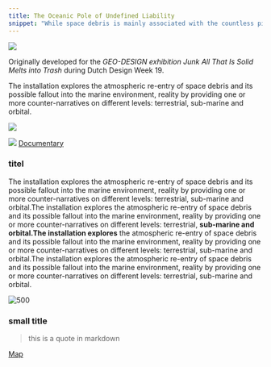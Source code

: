 ```yaml
---
title: The Oceanic Pole of Undefined Liability
snippet: "While space debris is mainly associated with the countless pieces scattered around the Earth, its re-entry into the atmosphere and its possible re-entry into the sometimes deliberately controlled marine environment often goes unnoticed."
---
```


![](https://giacomo.website/files/ocean.png)

Originally developed for the _GEO-DESIGN exhibition Junk All That Is Solid Melts
into Trash_ during Dutch Design Week 19. 

The installation explores the atmospheric re-entry of space debris and its possible fallout into the marine environment, reality by providing one or more counter-narratives on different levels: terrestrial, sub-marine and orbital.



![](https://giacomo.website/files/ocean1.png)

![](https://julianpeschel.info/content/3-projects/2-oceanic-pole-of-undefined-liability/oceanic_pole_00.jpg)
[Documentary](https://vimeo.com/1038960024?share=copy)

### titel
The installation explores the atmospheric re-entry of space debris and its possible fallout into the marine environment, reality by providing one or more counter-narratives on different levels: terrestrial, sub-marine and orbital.The installation explores the atmospheric re-entry of space debris and its possible fallout into the marine environment, reality by providing one or more counter-narratives on different levels: terrestrial, __sub-marine and orbital.The installation explores__ the atmospheric re-entry of space debris and its possible fallout into the marine environment, reality by providing one or more counter-narratives on different levels: terrestrial, sub-marine and orbital.The installation explores the atmospheric re-entry of space debris and its possible fallout into the marine environment, reality by providing one or more counter-narratives on different levels: terrestrial, sub-marine and orbital.

![500](https://giacomo.website/files/oceanic1.jpg)


### small title
> this is a quote in markdown

[Map](https://sinanatra.github.io/oceanic-pole-of-undefined-liability/)